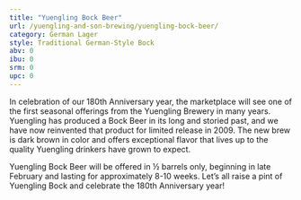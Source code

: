 ```yaml
---
title: "Yuengling Bock Beer"
url: /yuengling-and-son-brewing/yuengling-bock-beer/
category: German Lager
style: Traditional German-Style Bock
abv: 0
ibu: 0
srm: 0
upc: 0
---
```

In celebration of our 180th Anniversary year, the marketplace will see one of the first seasonal offerings from the Yuengling Brewery in many years. Yuengling has produced a Bock Beer in its long and storied past, and we have now reinvented that product for limited release in 2009. The new brew is dark brown in color and offers exceptional flavor that lives up to the quality Yuengling drinkers have grown to expect.

Yuengling Bock Beer will be offered in ½ barrels only, beginning in late February and lasting for approximately 8-10 weeks. Let’s all raise a pint of Yuengling Bock and celebrate the 180th Anniversary year!
